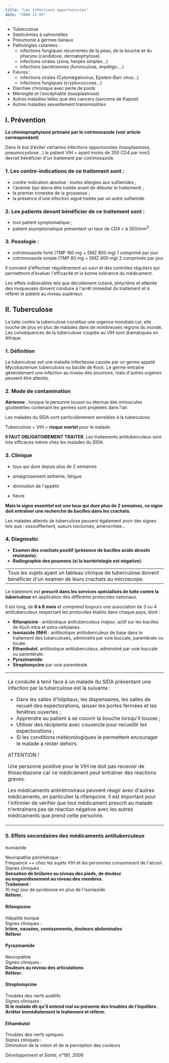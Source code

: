```yaml
---
title: "Les infections opportunistes"
date: "2006-11-05"
---
```


*   Tuberculose
*   Septicémies à salmonelles
*   Pneumonie à germes banaux
*   Pathologies cutanées :
    *   infections fongiques récurrentes de la peau, de la bouche et du pharynx (candidose, dermatophytose)
    *   infections virales (zona, herpès simplex...)
    *   infections bactériennes (furonculose, impétigo....)
*   Fièvres :
    *   infections virales (Cytomégalovirus, Epstein-Barr virus...)
    *   infections fongiques (cryptococcose...)
*   Diarrhée chronique avec perte de poids
*   Méningite et l'encéphalite (toxoplasmose)
*   Autres maladies telles que des cancers (sarcome de Kaposi)
*   Autres maladies sexuellement transmissibles

## I. Prévention

**La chimioprophylaxie primaire par le cotrimoxazole (voir article correspondant)**

Dans le but d'éviter certaines infections opportunistes (toxoplasmose, pneumocystose...) le patient VIH + ayant moins de 350 CD4 par mm3 devrait bénéficier d'un traitement par cotrimoxazole.

### 1. Les contre-indications de ce traitement sont :

*   contre-indication absolue : toutes allergies aux sulfamides ;
*   l'anémie (qui devra être traitée avant de débuter le traitement) ;
*   le premier trimestre de la grossesse ;
*   la présence d'une infection aiguë traitée par un autre sulfamide.

### 2. Les patients devant bénéficier de ce traitement sont :

*   tout patient symptomatique ;
*   patient asymptomatique présentant un taux de CD4 < à 350/mm<sup>3</sup>.

### 3. Posologie _:_

*   cotrimoxazole forte (TMP 160 mg + SMZ 800 mg) 1 comprimé par jour
*   cotrimoxazole simple (TMP 80 mg + SMZ 400 mg) 2 comprimés par jour

Il convient d'effectuer régulièrement un suivi et des contrôles réguliers qui permettront d'évaluer l'efficacité et la bonne tolérance du médicament.

Les effets indésirables tels que décollement cutané, phlyctène et atteinte des muqueuses doivent conduire à l'arrêt immédiat du traitement et à référer le patient au niveau supérieur.

## **II. Tuberculose**

La lutte contre la tuberculose constitue une urgence mondiale car, elle touche de plus en plus de malades dans de nombreuses régions du monde. Les conséquences de la tuberculose couplée au VIH sont dramatiques en Afrique.

### 1. Définition

La tuberculose est une maladie infectieuse causée par un germe appelé Mycobacterium tuberculosis ou bacille de Kock. Le germe entraîne généralement une infection au niveau des poumons, mais d'autres organes peuvent être atteints.

### 2. Mode de contamination

**Aérienne** : lorsque la personne tousse ou éternue des minuscules gouttelettes contenant les germes sont projetées dans l'air.

Les malades du SIDA sont particulièrement sensibles à la tuberculose.

Tuberculose + VIH = **risque mortel** pour le malade.

**Il FAUT OBLIGATOIREMENT TRAITER**. Les traitements antituberculeux sont très efficaces même chez les malades du SIDA.

### 3. Clinique

*   toux qui dure depuis plus de 2 semaines

*   amaigrissement asthénie, fatigue

*   diminution de l'appétit

*   fièvre

**Mais le signe essentiel est une toux qui dure plus de 2 semaines, ce signe doit entraîner une recherche de bacilles dans les crachats.**

Les malades atteints de tuberculose peuvent également avoir des signes tels que : essoufflement, sueurs nocturnes, aménorrhée...

### 4. Diagnostic

*   **Examen des crachats positif (présence de bacilles acido alcoolo résistants).**
*   **Radiographie des poumons (si la bactériologie est négative).**

<table>

<tbody>

<tr>

<td class="rtecenter">Tous les sujets ayant un tableau clinique de tuberculose doivent bénéficier d'un examen de leurs crachats au microscope.</td>

</tr>

</tbody>

</table>

Le traitement est **prescrit dans les services spécialisés de lutte contre la tuberculose** en application des différents protocoles nationaux.

Il est long, de **6 à 8 mois** et comprend toujours une association de 3 ou 4 antituberculeux respectant les protocoles établis dans chaque pays, dont :

*   **Rifampicine** : antibiotique antituberculeux majeur, actif sur les bacilles de Koch intra et extra cellulaires.  
*   **Isoniazide (INH)** : antibiotique antituberculeux de base dans le traitement des tuberculoses, administré par voie buccale, parentérale ou locale.  
*   **Ethambutol**, antibiotique antituberculeux, administré par voie buccale ou parentérale.  
*   **Pyrazinamide**.  
*   **Streptomycine** par voie parentérale.

<table>

<tbody>

<tr>

<td>

La conduite à tenir face à un malade du SIDA présentant une infection par la tuberculose est la suivante :

<ul><li>Dans les salles d'hôpitaux, les dispensaires, les salles de recueil des expectorations, laisser les portes fermées et les fenêtres ouvertes ;</li><li>Apprendre au patient à se couvrir la bouche lorsqu'il tousse ;</li><li>Utiliser des récipients avec couvercle pour recueillir les expectorations ;</li><li>Si les conditions météorologiques le permettent encourager le malade à rester dehors.</li></ul>

ATTENTION !

Une personne positive pour le VIH ne doit pas recevoir de thioacétazone car ce médicament peut entraîner des réactions graves.

Les médicaments antirétroviraux peuvent réagir avec d'autres médicaments, en particulier la rifampcine. Il est important pour l'infirmier de vérifier que tout médicament prescrit au malade n'entraînera pas de réaction négative avec les autres médicaments que prend cette personne.

</td>

</tr>

</tbody>

</table>

### 5. Effets secondaires des médicaments antituberculeux

####   
Isoniazide

Neuropathie périnhérique :  
Fréquence ++ chez les sujets VIH et les personnes consommant de l'alcool.  
Siqnes cliniques :  
**Sensation de brûlures au niveau des pieds, de douleur  
ou engourdissement au niveau des membres.  
Traitement** :  
10 mg/ jour de pyridoxine en plus de l'isoniazide  
**Référer.**

#### Rifampicine

Hépatite toxique  
Signes cliniques :  
**Ictère, nausées, vomissements, douleurs abdominales  
Référer**

#### Pyrazinamide

Neuropathie  
Signes cliniques :  
**Douleurs au niveau des articulations  
Référer.**

#### Streptomycine

Troubles des nerfs auditifs  
Signes cliniques :  
**Si le malade dit qu'il entend mal ou présente des troubles de l'équilibre.  
Arrêter immédiatement le traitement et référer.**

#### Ethambutol

Troubles des nerfs optiques  
Siqnes cliniques :  
Diminution de la vision et de la perception des couleurs

_Développement et Santé, n°181, 2006_